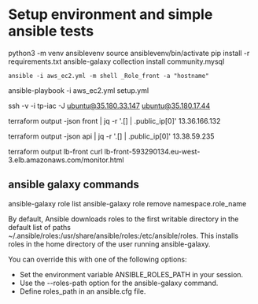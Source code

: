 # Setup environment and simple ansible tests

python3 -m venv ansiblevenv
source ansiblevenv/bin/activate
pip install -r requirements.txt
ansible-galaxy collection install community.mysql

`ansible -i aws_ec2.yml -m shell _Role_front -a "hostname"`

ansible-playbook -i aws_ec2.yml setup.yml

ssh -v -i tp-iac -J ubuntu@35.180.33.147 ubuntu@35.180.17.44

terraform output -json front | jq -r '.[] | .public_ip[0]'
13.36.166.132

terraform output -json api | jq -r '.[] | .public_ip[0]'
13.38.59.235

terraform output lb-front
curl lb-front-593290134.eu-west-3.elb.amazonaws.com/monitor.html

## ansible galaxy commands

ansible-galaxy role list
ansible-galaxy role remove namespace.role_name

By default, Ansible downloads roles to the first writable directory in the default list of paths ~/.ansible/roles:/usr/share/ansible/roles:/etc/ansible/roles. This installs roles in the home directory of the user running ansible-galaxy.

You can override this with one of the following options:

* Set the environment variable ANSIBLE_ROLES_PATH in your session.
* Use the --roles-path option for the ansible-galaxy command.
* Define roles_path in an ansible.cfg file.
